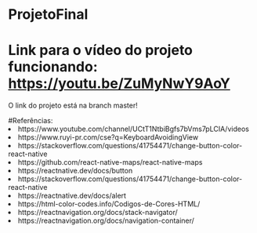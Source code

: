 # ProjetoFinal
# Link para o vídeo do projeto funcionando: https://youtu.be/ZuMyNwY9AoY
O link do projeto está na branch master!
</p>#Referências:
<li>https://www.youtube.com/channel/UCtT1NtbiBgfs7bVms7pLCIA/videos
<li>https://www.ruyi-pr.com/cse?q=KeyboardAvoidingView
<li>https://stackoverflow.com/questions/41754471/change-button-color-react-native
<li>https://github.com/react-native-maps/react-native-maps
<li>https://reactnative.dev/docs/button
<li>https://stackoverflow.com/questions/41754471/change-button-color-react-native
<li>https://reactnative.dev/docs/alert
<li>https://html-color-codes.info/Codigos-de-Cores-HTML/
<li>https://reactnavigation.org/docs/stack-navigator/
<li>https://reactnavigation.org/docs/navigation-container/
